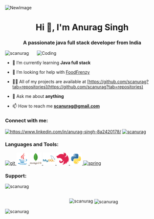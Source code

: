 <img src="https://ichef.bbci.co.uk/news/976/cpsprodpb/144AF/production/_123091138_deepmind1-1.jpg" alt="NewImage" width="10000" height="200">
<h1 align="center">Hi 👋, I'm Anurag Singh</h1>
<h3 align="center">A passionate java full stack developer from India</h3>
<img align="right" alt="Coding" width="400" src="https://media.tenor.com/rePDfDWO3XoAAAAd/hacking.gif">

<p align="left"> <img src="https://komarev.com/ghpvc/?username=scanurag&label=Profile%20views&color=0e75b6&style=flat" alt="scanurag" /> </p>

- 🌱 I’m currently learning **Java full stack**

- 🤝 I’m looking for help with [FoodFrenzy](https://github.com/scanurag/FoodFrenzy)

- 👨‍💻 All of my projects are available at [https://github.com/scanurag?tab=repositories](https://github.com/scanurag?tab=repositories)

- 💬 Ask me about **anything**

- 📫 How to reach me **scanurag@gmail.com**

<h3 align="left">Connect with me:</h3>
<p align="left">
<a href="https://linkedin.com/in/https://www.linkedin.com/in/anurag-singh-8a2420178/" target="blank"><img align="center" src="https://raw.githubusercontent.com/rahuldkjain/github-profile-readme-generator/master/src/images/icons/Social/linked-in-alt.svg" alt="https://www.linkedin.com/in/anurag-singh-8a2420178/" height="30" width="40" /></a>
<a href="https://www.leetcode.com/scanurag" target="blank"><img align="center" src="https://raw.githubusercontent.com/rahuldkjain/github-profile-readme-generator/master/src/images/icons/Social/leet-code.svg" alt="scanurag" height="30" width="40" /></a>
</p>

<h3 align="left">Languages and Tools:</h3>
<p align="left"> <a href="https://git-scm.com/" target="_blank" rel="noreferrer"> <img src="https://www.vectorlogo.zone/logos/git-scm/git-scm-icon.svg" alt="git" width="40" height="40"/> </a> <a href="https://www.java.com" target="_blank" rel="noreferrer"> <img src="https://raw.githubusercontent.com/devicons/devicon/master/icons/java/java-original.svg" alt="java" width="40" height="40"/> </a> <a href="https://www.mongodb.com/" target="_blank" rel="noreferrer"> <img src="https://raw.githubusercontent.com/devicons/devicon/master/icons/mongodb/mongodb-original-wordmark.svg" alt="mongodb" width="40" height="40"/> </a> <a href="https://www.mysql.com/" target="_blank" rel="noreferrer"> <img src="https://raw.githubusercontent.com/devicons/devicon/master/icons/mysql/mysql-original-wordmark.svg" alt="mysql" width="40" height="40"/> </a> <a href="https://nestjs.com/" target="_blank" rel="noreferrer"> <img src="https://raw.githubusercontent.com/devicons/devicon/master/icons/nestjs/nestjs-plain.svg" alt="nestjs" width="40" height="40"/> </a> <a href="https://www.python.org" target="_blank" rel="noreferrer"> <img src="https://raw.githubusercontent.com/devicons/devicon/master/icons/python/python-original.svg" alt="python" width="40" height="40"/> </a> <a href="https://spring.io/" target="_blank" rel="noreferrer"> <img src="https://www.vectorlogo.zone/logos/springio/springio-icon.svg" alt="spring" width="40" height="40"/> </a> </p>

<h3 align="left">Support:</h3>

<p><a href="https://www.buymeacoffee.com/scanurag"> <img align="left" src="https://cdn.buymeacoffee.com/buttons/v2/default-yellow.png" height="50" width="210" alt="scanurag" /></a></p><br><br>

<p><img align="left" src="https://github-readme-stats.vercel.app/api/top-langs?username=scanurag&show_icons=true&locale=en&layout=compact" alt="scanurag" /></p>

<p>&nbsp;<img align="center" src="https://github-readme-stats.vercel.app/api?username=scanurag&show_icons=true&locale=en" alt="scanurag" /></p>

<p><img align="center" src="https://github-readme-streak-stats.herokuapp.com/?user=scanurag&" alt="scanurag" /></p>
